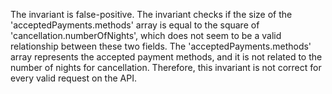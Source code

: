 The invariant is false-positive. The invariant checks if the size of the 'acceptedPayments.methods' array is equal to the square of 'cancellation.numberOfNights', which does not seem to be a valid relationship between these two fields. The 'acceptedPayments.methods' array represents the accepted payment methods, and it is not related to the number of nights for cancellation. Therefore, this invariant is not correct for every valid request on the API.
